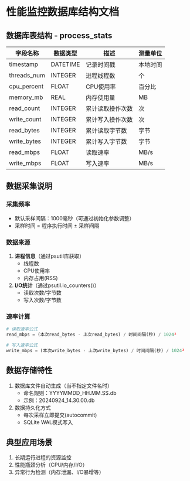 # 性能监控数据库结构文档

## 数据库表结构 - process_stats

| 字段名称         | 数据类型    | 描述                          | 测量单位  |
|------------------|-------------|-----------------------------|-----------|
| timestamp        | DATETIME    | 记录时间戳                     | 本地时间  |
| threads_num      | INTEGER     | 进程线程数                     | 个        |
| cpu_percent      | FLOAT       | CPU使用率                     | 百分比    |
| memory_mb        | REAL        | 内存使用量                    | MB        |
| read_count       | INTEGER     | 累计读取操作次数               | 次        |
| write_count      | INTEGER     | 累计写入操作次数               | 次        |
| read_bytes       | INTEGER     | 累计读取字节数                 | 字节      |
| write_bytes      | INTEGER     | 累计写入字节数                 | 字节      |
| read_mbps        | FLOAT       | 读取速率                      | MB/s      |
| write_mbps       | FLOAT       | 写入速率                      | MB/s      |

## 数据采集说明

### 采集频率
- 默认采样间隔：1000毫秒（可通过初始化参数调整）
- 采样时间 = 程序执行时间 ± 采样间隔

### 数据来源
1. **进程信息**（通过psutil库获取）
   - 线程数
   - CPU使用率
   - 内存占用(RSS)
2. **I/O统计**（通过psutil.io_counters()）
   - 读取次数/字节数
   - 写入次数/字节数

### 速率计算
```python
# 读取速率公式
read_mbps = (本次read_bytes - 上次read_bytes) / 时间间隔(秒) / 1024²

# 写入速率公式
write_mbps = (本次write_bytes - 上次write_bytes) / 时间间隔(秒) / 1024²
```

## 数据存储特性
1. 数据库文件自动生成（当不指定文件名时）
   - 命名规则：YYYYMMDD_HH.MM.SS.db
   - 示例：20240924_14.30.00.db
2. 数据持久化方式
   - 每次采样立即提交(autocommit)
   - SQLite WAL模式写入

## 典型应用场景
1. 长期运行进程的资源监控
2. 性能瓶颈分析（CPU/内存/I/O）
3. 异常行为检测（内存泄漏、I/O暴增等）
